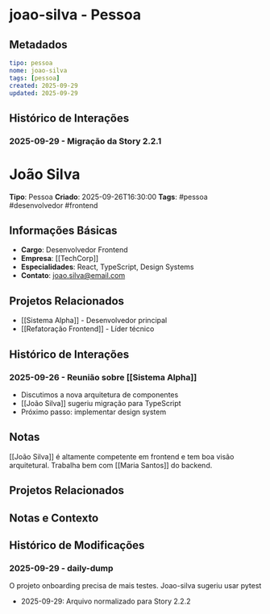 # joao-silva - Pessoa

## Metadados
```yaml
tipo: pessoa
nome: joao-silva
tags: [pessoa]
created: 2025-09-29
updated: 2025-09-29
```

## Histórico de Interações

### 2025-09-29 - Migração da Story 2.2.1
# João Silva

**Tipo**: Pessoa
**Criado**: 2025-09-26T16:30:00
**Tags**: #pessoa #desenvolvedor #frontend

## Informações Básicas

- **Cargo**: Desenvolvedor Frontend
- **Empresa**: [[TechCorp]]
- **Especialidades**: React, TypeScript, Design Systems
- **Contato**: joao.silva@email.com

## Projetos Relacionados

- [[Sistema Alpha]] - Desenvolvedor principal
- [[Refatoração Frontend]] - Líder técnico

## Histórico de Interações

### 2025-09-26 - Reunião sobre [[Sistema Alpha]]
- Discutimos a nova arquitetura de componentes
- [[João Silva]] sugeriu migração para TypeScript
- Próximo passo: implementar design system

## Notas

[[João Silva]] é altamente competente em frontend e tem boa visão arquitetural.
Trabalha bem com [[Maria Santos]] do backend.

## Projetos Relacionados

## Notas e Contexto

## Histórico de Modificações

### 2025-09-29 - daily-dump
O projeto onboarding precisa de mais testes. Joao-silva sugeriu usar pytest

- 2025-09-29: Arquivo normalizado para Story 2.2.2
